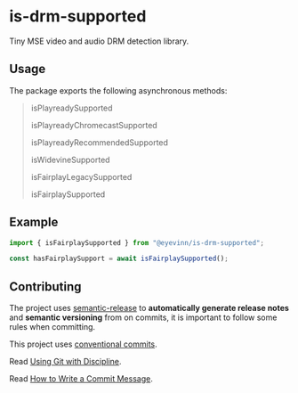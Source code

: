 # is-drm-supported

Tiny MSE video and audio DRM detection library.

## Usage

The package exports the following asynchronous methods:

> isPlayreadySupported
>
> isPlayreadyChromecastSupported
>
> isPlayreadyRecommendedSupported
>
> isWidevineSupported
>
> isFairplayLegacySupported
>
> isFairplaySupported

## Example

```typescript
import { isFairplaySupported } from "@eyevinn/is-drm-supported";

const hasFairplaySupport = await isFairplaySupported();
```

## Contributing

The project uses [semantic-release](https://github.com/semantic-release/semantic-release) to **automatically generate release notes** and **semantic versioning** from on commits, it is important to follow some rules when committing.

This project uses [conventional commits](https://www.conventionalcommits.org/en/v1.0.0/#summary).

Read [Using Git with Discipline](https://drewdevault.com/2019/02/25/Using-git-with-discipline.html).

Read [How to Write a Commit Message](https://chris.beams.io/posts/git-commit/).
